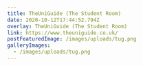 ```yaml
---
title: TheUniGuide (The Student Room)
date: 2020-10-12T17:44:52.794Z
overlay: TheUniGuide (The Student Room)
link: https://www.theuniguide.co.uk/
postFeaturedImage: /images/uploads/tug.png
galleryImages:
  - /images/uploads/tug.png
---
```

